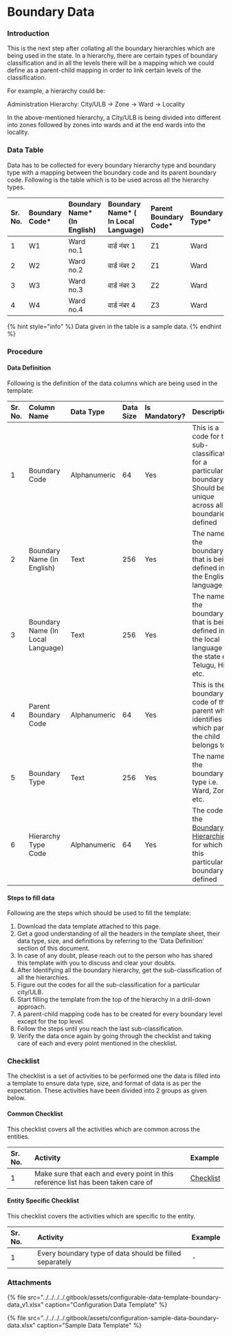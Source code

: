 # Boundary Data

### Introduction

This is the next step after collating all the boundary hierarchies which are being used in the state. In a hierarchy, there are certain types of boundary classification and in all the levels there will be a mapping which we could define as a parent-child mapping in order to link certain levels of the classification.

For example, a hierarchy could be:

Administration Hierarchy: City/ULB → Zone → Ward → Locality

In the above-mentioned hierarchy, a City/ULB is being divided into different into zones followed by zones into wards and at the end wards into the locality.

### Data Table

Data has to be collected for every boundary hierarchy type and boundary type with a mapping between the boundary code and its parent boundary code. Following is the table which is to be used across all the hierarchy types.

| Sr. No. | Boundary Code\* | Boundary Name\* \(In English\) | Boundary Name\* \( In Local Language\) | Parent Boundary Code\* | Boundary Type\* | Hierarchy Type Code\* |
| :--- | :--- | :--- | :--- | :--- | :--- | :--- |
| 1 | W1 | Ward no.1 | वार्ड नंबर 1 | Z1 | Ward | ADM |
| 2 | W2 | Ward no.2 | वार्ड नंबर 2 | Z1 | Ward | ADM |
| 3 | W3 | Ward no.3 | वार्ड नंबर 3 | Z2 | Ward | ADM |
| 4 | W4 | Ward no.4 | वार्ड नंबर 4 | Z3 | Ward | ADM |

{% hint style="info" %}
Data given in the table is a sample data.
{% endhint %}

### Procedure

#### Data Definition

Following is the definition of the data columns which are being used in the template:

| Sr. No. | Column Name | Data Type | Data Size | Is Mandatory? | Description |
| :--- | :--- | :--- | :--- | :--- | :--- |
| 1 | Boundary Code | Alphanumeric | 64 | Yes | This is a code for the sub-classification for a particular boundary. Should be unique across all boundaries defined |
| 2 | Boundary Name \(In English\) | Text | 256 | Yes | The name of the boundary that is being defined in the English language |
| 3 | Boundary Name \(In Local Language\) | Text | 256 | Yes | The name of the boundary that is being defined in the local language of the state e.g. Telugu, Hindi etc. |
| 4 | Parent Boundary Code | Alphanumeric | 64 | Yes | This is the boundary code of the parent which identifies to which parent the child belongs to |
| 5 | Boundary Type | Text | 256 | Yes | The name of the boundary type i.e. Ward, Zone etc. |
| 6 | Hierarchy Type Code | Alphanumeric | 64 | Yes | The code of the [Boundary Hierarchies ](boundary-hierarchies.md)for which this particular boundary is defined |

#### Steps to fill data

Following are the steps which should be used to fill the template:

1. Download the data template attached to this page.
2. Get a good understanding of all the headers in the template sheet, their data type, size, and definitions by referring to the ‘Data Definition’ section of this document.
3. In case of any doubt, please reach out to the person who has shared this template with you to discuss and clear your doubts.
4. After Identifying all the boundary hierarchy, get the sub-classification of all the hierarchies.
5. Figure out the codes for all the sub-classification for a particular city/ULB.
6. Start filling the template from the top of the hierarchy in a drill-down approach.
7. A parent-child mapping code has to be created for every boundary level except for the top level.
8. Follow the steps until you reach the last sub-classification.
9. Verify the data once again by going through the checklist and taking care of each and every point mentioned in the checklist.

### Checklist

The checklist is a set of activities to be performed one the data is filled into a template to ensure data type, size, and format of data is as per the expectation. These activities have been divided into 2 groups as given below.

#### Common Checklist

This checklist covers all the activities which are common across the entities.

| Sr. No. | Activity | Example |
| :--- | :--- | :--- |
| 1 | Make sure that each and every point in this reference list has been taken care of | [Checklist](../../module-setup/common-config/checklist.md) |

#### Entity Specific Checklist

This checklist covers the activities which are specific to the entity.

| Sr. No. | Activity | Example |
| :--- | :--- | :--- |
| 1 | Every boundary type of data should be filled separately | - |

### Attachments

{% file src="../../../../.gitbook/assets/configurable-data-template-boundary-data\_v1.xlsx" caption="Configuration Data Template" %}

{% file src="../../../../.gitbook/assets/configuration-sample-data-boundary-data.xlsx" caption="Sample Data Template" %}


